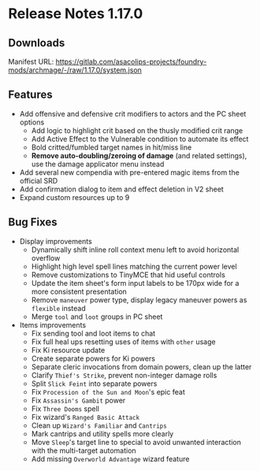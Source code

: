 # Release Notes 1.17.0

## Downloads

Manifest URL: https://gitlab.com/asacolips-projects/foundry-mods/archmage/-/raw/1.17.0/system.json

## Features

- Add offensive and defensive crit modifiers to actors and the PC sheet options
    - Add logic to highlight crit based on the thusly modified crit range
    - Add Active Effect to the Vulnerable condition to automate its effect
    - Bold critted/fumbled target names in hit/miss line
    - **Remove auto-doubling/zeroing of damage** (and related settings), use the damage applicator menu instead
- Add several new compendia with pre-entered magic items from the official SRD
- Add confirmation dialog to item and effect deletion in V2 sheet
- Expand custom resources up to 9

## Bug Fixes

- Display improvements
    - Dynamically shift inline roll context menu left to avoid horizontal overflow
    - Highlight high level spell lines matching the current power level
    - Remove customizations to TinyMCE that hid useful controls
    - Update the item sheet's form input labels to be 170px wide for a more consistent presentation
    - Remove `maneuver` power type, display legacy maneuver powers as `flexible` instead
    - Merge `tool` and `loot` groups in PC sheet
- Items improvements
    - Fix sending tool and loot items to chat
    - Fix full heal ups resetting uses of items with `other` usage
    - Fix Ki resource update
    - Create separate powers for Ki powers
    - Separate cleric invocations from domain powers, clean up the latter
    - Clarify `Thief's Strike`, prevent non-integer damage rolls
    - Split `Slick Feint` into separate powers
    - Fix `Procession of the Sun and Moon`'s epic feat
    - Fix `Assassin's Gambit` power
    - Fix `Three Dooms` spell
    - Fix wizard's `Ranged Basic Attack`
    - Clean up `Wizard's Familiar` and `Cantrips`
    - Mark cantrips and utility spells more clearly
    - Move `Sleep`'s target line to special to avoid unwanted interaction with the multi-target automation
    - Add missing `Overworld Advantage` wizard feature
